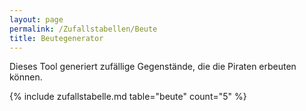 ```yaml
---
layout: page
permalink: /Zufallstabellen/Beute
title: Beutegenerator
---
```




Dieses Tool generiert zufällige Gegenstände, die die Piraten erbeuten können.

{% include zufallstabelle.md table="beute" count="5" %}
